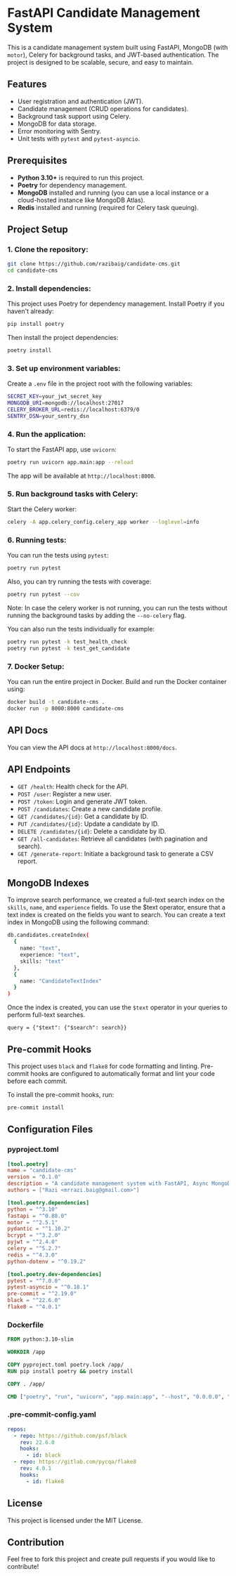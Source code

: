# FastAPI Candidate Management System

This is a candidate management system built using FastAPI, MongoDB (with `motor`), Celery for background tasks, and JWT-based authentication. The project is designed to be scalable, secure, and easy to maintain.

## Features

- User registration and authentication (JWT).
- Candidate management (CRUD operations for candidates).
- Background task support using Celery.
- MongoDB for data storage.
- Error monitoring with Sentry.
- Unit tests with `pytest` and `pytest-asyncio`.

## Prerequisites

- **Python 3.10+** is required to run this project.
- **Poetry** for dependency management.
- **MongoDB** installed and running (you can use a local instance or a cloud-hosted instance like MongoDB Atlas).
- **Redis** installed and running (required for Celery task queuing).

## Project Setup

### 1. Clone the repository:

```bash
git clone https://github.com/razibaig/candidate-cms.git
cd candidate-cms
```

### 2. Install dependencies:

This project uses Poetry for dependency management. Install Poetry if you haven't already:

```bash
pip install poetry
```

Then install the project dependencies:

```bash
poetry install
```

### 3. Set up environment variables:

Create a `.env` file in the project root with the following variables:

```bash
SECRET_KEY=your_jwt_secret_key
MONGODB_URI=mongodb://localhost:27017
CELERY_BROKER_URL=redis://localhost:6379/0
SENTRY_DSN=your_sentry_dsn
```

### 4. Run the application:

To start the FastAPI app, use `uvicorn`:

```bash
poetry run uvicorn app.main:app --reload
```

The app will be available at `http://localhost:8000`.

### 5. Run background tasks with Celery:

Start the Celery worker:

```bash
celery -A app.celery_config.celery_app worker --loglevel=info
```

### 6. Running tests:

You can run the tests using `pytest`:

```bash
poetry run pytest
```

Also, you can try running the tests with coverage:

```bash
poetry run pytest --cov
```

Note: In case the celery worker is not running, you can run the tests without running the background tasks by adding the `--no-celery` flag.

You can also run the tests individually for example:

```bash
poetry run pytest -k test_health_check
poetry run pytest -k test_get_candidate
```


### 7. Docker Setup:

You can run the entire project in Docker. Build and run the Docker container using:

```bash
docker build -t candidate-cms .
docker run -p 8000:8000 candidate-cms
```

## API Docs

You can view the API docs at `http://localhost:8000/docs`.

## API Endpoints

- `GET /health`: Health check for the API.
- `POST /user`: Register a new user.
- `POST /token`: Login and generate JWT token.
- `POST /candidates`: Create a new candidate profile.
- `GET /candidates/{id}`: Get a candidate by ID.
- `PUT /candidates/{id}`: Update a candidate by ID.
- `DELETE /candidates/{id}`: Delete a candidate by ID.
- `GET /all-candidates`: Retrieve all candidates (with pagination and search).
- `GET /generate-report`: Initiate a background task to generate a CSV report.

## MongoDB Indexes

To improve search performance, we created a full-text search index on the `skills`, `name`, and `experience` fields. To use the $text operator, ensure that a text index is created on the fields you want to search. You can create a text index in MongoDB using the following command:


```bash
db.candidates.createIndex(
  {
    name: "text",
    experience: "text",
    skills: "text"
  },
  {
    name: "CandidateTextIndex"
  }
)
```

Once the index is created, you can use the `$text` operator in your queries to perform full-text searches.

```query = {"$text": {"$search": search}}```

## Pre-commit Hooks

This project uses `black` and `flake8` for code formatting and linting. Pre-commit hooks are configured to automatically format and lint your code before each commit.

To install the pre-commit hooks, run:

```bash
pre-commit install
```

## Configuration Files

### pyproject.toml

```toml
[tool.poetry]
name = "candidate-cms"
version = "0.1.0"
description = "A candidate management system with FastAPI, Async MongoDB, and Celery"
authors = ["Razi <mrrazi.baig@gmail.com>"]

[tool.poetry.dependencies]
python = "^3.10"
fastapi = "^0.88.0"
motor = "^2.5.1"
pydantic = "^1.10.2"
bcrypt = "^3.2.0"
pyjwt = "^2.4.0"
celery = "^5.2.7"
redis = "^4.3.0"
python-dotenv = "^0.19.2"

[tool.poetry.dev-dependencies]
pytest = "^7.0.0"
pytest-asyncio = "^0.18.1"
pre-commit = "^2.19.0"
black = "^22.6.0"
flake8 = "^4.0.1"
```

### Dockerfile

```dockerfile
FROM python:3.10-slim

WORKDIR /app

COPY pyproject.toml poetry.lock /app/
RUN pip install poetry && poetry install

COPY . /app/

CMD ["poetry", "run", "uvicorn", "app.main:app", "--host", "0.0.0.0", "--port", "8000"]
```

### .pre-commit-config.yaml

```yaml
repos:
  - repo: https://github.com/psf/black
    rev: 22.6.0
    hooks:
      - id: black
  - repo: https://gitlab.com/pycqa/flake8
    rev: 4.0.1
    hooks:
      - id: flake8
```

## License

This project is licensed under the MIT License.

## Contribution

Feel free to fork this project and create pull requests if you would like to contribute!
